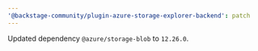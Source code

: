 ```yaml
---
'@backstage-community/plugin-azure-storage-explorer-backend': patch
---
```


Updated dependency `@azure/storage-blob` to `12.26.0`.
